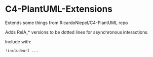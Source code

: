 # C4-PlantUML-Extensions
Extends some things from RicardoNiepel/C4-PlantUML repo

Adds RelA_* versions to be dotted lines for asynchronous interactions.

Include with:

```
!includeurl ...
```


